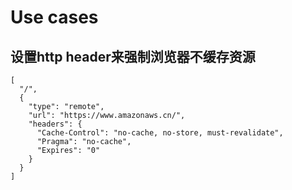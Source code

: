 # Use cases

## 设置http header来强制浏览器不缓存资源

```
[
  "/",
  {
    "type": "remote",
    "url": "https://www.amazonaws.cn/",
    "headers": {
      "Cache-Control": "no-cache, no-store, must-revalidate",
      "Pragma": "no-cache",
      "Expires": "0"
    }
  }
]
```